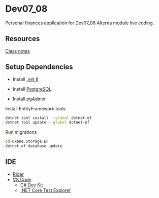 # Dev07_08

Personal finances application for Dev07_08 Alterna module live coding.

## Resources

[Class notes](https://workflowy.com/s/dev07-08-class-notes/DORxf4nl0Ze2QFK2)

## Setup Dependencies

* Install [.net 8](https://dotnet.microsoft.com/en-us/download)

* Install [PostgreSQL](https://www.postgresql.org/download/)

* Install [pgAdmin](https://www.pgadmin.org/download/)

Install EntityFramework tools

```bash
dotnet tool install --global dotnet-ef
dotnet tool update --global dotnet-ef
```

Run migrations
```bash
cd Okane.Storage.EF
dotnet ef database update
```

## IDE

* [Rider](https://www.jetbrains.com/es-es/rider/download/)
* [VS Code](https://code.visualstudio.com/download)
  * [C# Dev Kit](https://marketplace.visualstudio.com/items?itemName=ms-dotnettools.csdevkit)
  * [.NET Core Test Explorer](https://marketplace.visualstudio.com/items?itemName=formulahendry.dotnet-test-explorer)
